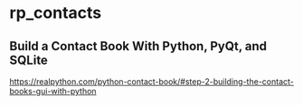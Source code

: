 # rp_contacts

## Build a Contact Book With Python, PyQt, and SQLite

https://realpython.com/python-contact-book/#step-2-building-the-contact-books-gui-with-python
